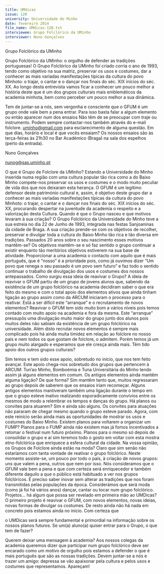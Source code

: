 ```yaml
---
title: UMdicas
issue: 120
university: Universidade do Minho
date: fevereiro 2014
file_name: UMdicas-120.txt
interviewee: Grupo Folclórico da UMinho
interviewer: Nuno Gonçalves
---
```


Grupo Folclórico da UMinho


Grupo Folclórico da UMinho: o orgulho de defender as tradições portuguesas!
O Grupo Folclórico da UMinho foi criado corria o ano
de 1993, tendo como objetivo na sua matriz, preservar os usos e costumes, dar a conhecer as mais
variadas manifestações típicas da cultura do povo
Minhoto: o trajar, o cantar e o dançar nos finais do
séc. XIX inícios do séc. XX. Ao longo desta entrevista
vamos ficar a conhecer um pouco melhor a história
deste que é um dos grupos culturais mais emblemáticos da academia minhota, bem como perceber um
pouco melhor a sua dinâmica.

Tem de juntar-se a nós, sem vergonha e consciente
que o GFUM é um grupo onde vale bem a pena
entrar. Para isso basta falar a algum elemento ou
então aparecer num dos ensaios Não têm de se
preocupar com traje ou instrumento. Podem sempre contactar-nos também através do e-mail folclore.
uminho@gmail.com para esclarecimento de alguma
questão.
Em que dias, horário e local é que vocês ensaiam?
Os nossos ensaios são às terça-feiras às 21h30 no
Bar Académico (Braga) na sala dos espelhos (perto
da entrada).


Nuno Gonçalves

nunog@sas.uminho.pt

O que é Grupo de Folclore da UMinho?
Estando a Universidade do Minho inserida numa
região com uma cultura popular tão rica como a do
Baixo Minho compete-nos preservar os usos e costumes e o modo muito peculiar de vida dos que nos
deixaram esta herança. O GFUM é um legítimo defensor deste património cultural e, assim, é objetivo
deste grupo dar a conhecer as mais variadas manifestações típicas da cultura do povo Minhoto: o trajar, o cantar e o dançar nos finais do séc. XIX inícios
do séc. XX, procurando despertar na juventude da
academia o respeito e a valorização desta Cultura.
Quando é que o Grupo nasceu e que motivos
levaram à sua criação?
O Grupo Folclórico da Universidade do Minho teve a
sua estreia no dia 22 de Junho de 1993, integrada
nas festas Sanjoaninas da cidade de Braga. A sua
criação prende-se com os objetivos de recolher, preservar e divulgar toda a cultura do Baixo Minho tão
rica e tão diversa em tradições.
Passados 20 anos sobre o seu nascimento
esses motivos mantêm-se?
Os objetivos mantêm-se e só faz sentido o grupo
continuar a existir enquanto tão meritórios objetivos
estiverem na sua base de atividade. Proporcionar a
uma academia o contacto com aquilo que é mais
português, que é “nosso” é a prioridade pois, como
já ouvimos dizer “Um povo que renega o seu passado é um povo sem futuro” e faz todo o sentido continuar o trabalho de divulgação dos usos e costumes
dos nossos antepassados.
Como surgiu essa ideia de reavivar o Grupo?
A ideia de reavivar o GFUM partiu de um grupo de
jovens alunos que, sabendo da existência de um
grupo folclórico na academia decidiram saber o
que era feito do mesmo e com o total apoio dos
elementos ativos que ainda tinham ligação ao grupo
assim como da ARCUM iniciaram o processo para
o reativar.
Está a ser difícil este “arranque” e o recrutamento de novos elementos?
Reavivar o GFUM tem sido muito bom a vários níveis
pois temos contado com muito apoio na academia
e fora da mesma. Este “arranque” pressupôs uma
divulgação muito maior do grupo junto dos alunos
pois muitos deles não sabiam da existência de um
grupo folclórico na universidade. Além disto recrutar
novos elementos é sempre mais complicado pois há
ainda muita timidez em relação ao folclore no nosso
país e nem todos os que gostam de folclore, o admitem. Porém temos já um grupo muito alargado e
esperamos que ele cresça ainda mais.
Têm tido apoio dos outros grupos culturais?

Sim temos e tem sido esse apoio, sobretudo no início, que nos tem feito avançar. Este apoio chega-nos
sobretudo dos grupos que pertencem à ARCUM:
Tun’ao Minho, Bomboémia e Tuna Universitária do
Minho tendo assim já alguns elementos em comum.
Os antigos elementos ainda mantêm alguma
ligação? De que forma?
Sim mantêm tanto que, muitos regressaram ao grupo depois de saberem que os ensaios iriam recomeçar. Alguns antigos elementos mantiveram também
uma ligação durante o tempo em que o grupo esteve
inativo realizando esporadicamente convívios entre
os mesmos de modo a relembrar os tempos e danças do grupo.
Há planos ou convites para atuarem?
Sim e ainda são alguns. Os convites para atuações
não pararam de chegar mesmo quando o grupo esteve parado. Agora, com este reinício serão ainda
mais as oportunidades de mostrar os usos e costumes do Baixo Minho.
Existem planos para voltarem a organizar um
FUMP?
Planos para o FUMP ainda não existem mas já fomos incentivados a retomar o festival num futuro
próximo. Planos para o mesmo só depois de consolidar o grupo e aí sim teremos todo o gosto em
voltar com esta mostra etno-folclórica que enriquece
a esfera cultural da cidade.
Na vossa opinião, os Grupos de Folclore ainda estão na moda?
Claro que sim senão não estaríamos com tanta vontade de reativar o grupo folclórico. Neste momento
assiste-se, um pouco por todo o país, à criação de
novos grupos: uns que valem a pena, outros que
nem por isso. Nós consideramos que o GFUM vale
bem a pena e que com certeza será enriquecedor e
também diferente daquilo a que o público está habituado a ver nos grupos folclóricos. É preciso saber
inovar sem alterar as tradições que nos foram transmitidas pelas populações da época. Considerámos
que será moda (como já foi há vários anos) dançar,
cantar ou tocar num grupo folclórico.
Projetos... há algum que possa ser revelado
em primeira mão ao UMDicas?
O primeiro projeto é reavivar o GFUM, com novos
elementos, novas ideias, novas formas de divulgar
os costumes. De resto ainda não há nada em concreto pois estamos ainda no início. Com certeza que

o UMDicas será sempre fundamental e primordial
na informação sobre os nossos planos futuros.
Se um(a) aluno(a) quiser entrar para o Grupo, o que tem de fazer?

Querem deixar uma mensagem à academia?
Aos nossos colegas da academia queremos dizer
que participar num grupo folclórico deve ser encarado como um motivo de orgulho pois estamos a
defender o que é mais português que são as nossas
tradições. Devem juntar-se a nós e trazer um amigo:
depressa se vão apaixonar pela cultura e pelos usos
e costumes que representamos. Apareçam!

